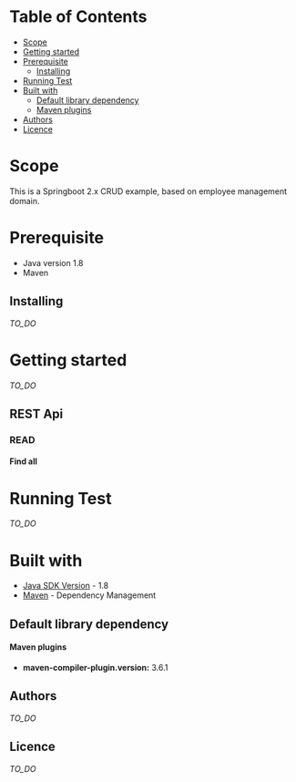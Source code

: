 # Table of Contents

* [Scope](#scope)
* [Getting started](#getting-started)
* [Prerequisite](#prerequisite)
  * [Installing](#installing)
* [Running Test](#running-test)
* [Built with](#built-with)
  * [Default library dependency](#default-library-dependency)
  * [Maven plugins](#maven-plugins)
* [Authors](#authors)  
* [Licence](#licence)

# Scope

This is a Springboot 2.x CRUD example, based on employee management domain.

# Prerequisite
* Java version 1.8
* Maven 

## Installing
*TO_DO*

# Getting started
*TO_DO*

## REST Api

### READ 

#### Find all


# Running Test
*TO_DO*

# Built with
* [Java SDK Version](http://www.oracle.com/technetwork/java/javase/downloads/index.html) - 1.8
* [Maven](https://maven.apache.org/) - Dependency Management

## Default library dependency

#### Maven plugins
* **maven-compiler-plugin.version:** 3.6.1

## Authors
*TO_DO*

## Licence
*TO_DO*

